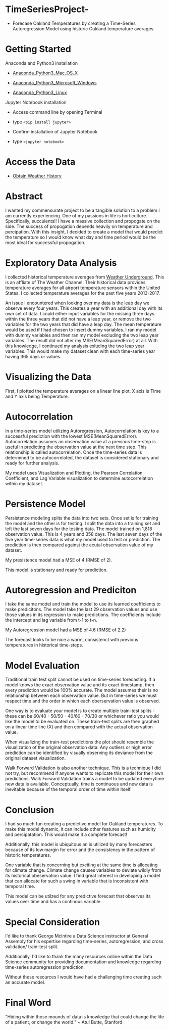 # TimeSeriesProject-
- Forecase Oakland Temperatures by creating a Time-Series Autoregression Model using historic Oakland temperature averages
# Getting Started
Anaconda and Python3 installation

- [Anaconda_Python3_Mac_OS_X](https://www.anaconda.com/download/#macos)

- [Anaconda_Python3_Microsoft_Windows](https://www.anaconda.com/download/#macos)

- [Anaconda_Python3_Linux](https://www.anaconda.com/download/#macos)

Jupyter Notebook installation

- Access command line by opening Terminal

- type `<pip install jupyter>`

- Confirm installation of Jupyter Notebook 

- type `<jupyter notebook>`

# Access the Data

- [Obtain Weather History](https://www.wunderground.com/history/airport/KOAK/2013/12/5/CustomHistory.html?&reqdb.zip=&reqdb.magic=&reqdb.wmo=)

# Abstract

I wanted my commensurate project to be a tangible solution to a problem I am currently experiencing. One of my passions in life is horticulture. Specifically, succulents!! I have a massive collection and propogate on the side. The success of propogation depends heavily on temperature and percipation. With this insight, I decided to create a model that would predict the temperature so I would know what day and time period would be the most ideal for successful propogation. 

# Exploratory Data Analysis

I collected historical temperature averages from [Weather Underground](https://www.wunderground.com/history/airport/KOAK/2013/12/5/CustomHistory.html?&reqdb.zip=&reqdb.magic=&reqdb.wmo=). This is an affliate of The Weather Channel. Their historical data provides temperature averages for all airport temperature sensors within the United States. I collected temperature averages for the past five years 2013-2017.

An issue I encountered when looking over my data is the leap day we observe every four years. This creates a year with an additional day with its own set of data. I could either input variables for the missing three days within the three years that did not have a leap year, or remove the two variables for the two years that did have a leap day. The mean temperature would be used if I had chosen to insert dummy variables. I ran my model with dummy variables and then ran my model excluding the two leap year variables. The result did not alter my MSE(MeanSquaredError) at all. With this knowledge, I continued my analysis exluding the two leap year variables. This would make my dataset clean with each time-series year having 365 days or values. 

# Visualizing the Data

First, I plotted the temperature averages on a linear line plot. X axis is Time and Y axis being Temperature.

# Autocorrelation

In a time-series model utilizing Autoregression, Autocorrelation is key to a successful prediction with the lowest MSE(MeanSquaredError).
Autocorrelation assumes an observation value at a previous time-step is useful in predicting the observation value at the next time step. This relationship is called autocorrelation. Once the time-series data is determined to be autocorrelated, the dataset is considered stationary and ready for further analysis. 

My model uses Visualization and Plotting, the Pearson Correlation Coefficient, and Lag Variable visualization to determine autocorrelation within my dataset. 

# Persistence Model

Persistence modeling splits the data into two sets. Once set is for training the model and the other is for testing. I split the data into a training set and left the last seven days for the testing data. The model trained on 1,818 observation value. This is 4 years and 358 days. The last seven days of the five year time-series data is what my model used to test or prediction. The prediction is then compared against the acutal observation value of my dataset. 

My presistence model had a MSE of 4 (RMSE of 2).

This model is stationary and ready for prediction. 

# Autoregression and Prediciton

I take the same model and train the model to use its learned coefficients to make predicitons. The model take the last 29 observation values and use those values in its regression to make predictions. The coefficients include the intercept and lag variable from t-1 to 
t-n. 

My Autoregression model had a MSE of 4.6 (RMSE of 2.2)

The forecast looks to be nice a warm, consistenct with previous temperatures in historical time-steps. 

# Model Evaluation

Traditional train test split cannot be used on time-series forecasting. If a model knows the exact observation value and its exact timestamp, then every prediction would be 100% accurate. The model assumes their is no relationship between each observation value. But in time-series we must respect time and the order in which each oberservation value is observed. 

One way is to evaluate your model is to create multiple train-test splits - these can be 60/40 - 50/50 - 40/60 - 70/30 or whichever ratio you would like the model to be evaluated on. These train-test splits are then graphed on a linear time line (X) and then compared with the actual observation value. 

When visualizing the train-test predictions the plot should resemble the visualization of the original observation data. Any outliers or high error prediction can be identified by visually observing its deviance from the original dataset visualization. 

Walk Forward Validation is also another technique. This is a technique I did not try, but recommend if anyone wants to replicate this model for their own predictions. Walk Forward Validation trains a model to be updated everytime new data is available. Conceptually, time is continuous and new data is inevitable because of the temporal order of time within itself. 

# Conclusion 

I had so much fun creating a predictive model for Oakland temperatures. To make this model dynamic, it can include other features such as humidity and percipatation. This would make it a complete forecast!

Additionally, this model is ubiquitous an is utilized by many forecasters because of its low margin for error and the consistency in the pattern of historic temperatures. 

One variable that is concerning but exciting at the same time is allocating for climate change. Climate change causes variables to deviate wildly from its historical obeservation value. I find great interest in developing a model that can allocate for such a swing in variable that is inconsistent with temporal time. 

This model can be utilzed for any predictive forecast that observes its values over time and has a continous variable. 

# Special Consideration

I'd like to thank George McIntire a Data Science instructor at General Assembly for his expertise regarding time-series, autoregression, and cross validation/ train-test split. 

Additionally, I'd like to thank the many resources online within the Data Science community for providing documentation and knowledge regarding time-series autoregression prediction. 

Without these resources I would have had a challenging time creating such an accurate model. 

# Final Word 

"Hiding within those mounds of data is knowledge that could change the life of a patient, or change the world." ~ Atul Butte, Stanford

